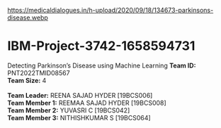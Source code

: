 https://medicaldialogues.in/h-upload/2020/09/18/134673-parkinsons-disease.webp
# IBM-Project-3742-1658594731
Detecting Parkinson’s Disease using Machine Learning
<b>Team ID:</b> PNT2022TMID08567 <br>
<b>Team Size:</b> 4 <br><br>
<b>Team Leader:</b> REENA SAJAD HYDER [19BCS006]<br>
<b>Team Member 1:</b> REEMAA SAJAD HYDER [19BCS008] <br>
<b>Team Member 2:</b> YUVASRI C [19BCS042] <br>
<b>Team Member 3:</b> NITHISHKUMAR S [19BCS064] <br>
